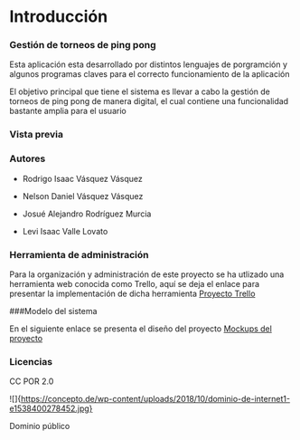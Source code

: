 # Introducción

### Gestión de torneos de ping pong


Esta aplicación esta desarrollado por distintos lenguajes de porgramción y algunos programas claves para el correcto funcionamiento de la aplicación

El objetivo principal  que tiene el sistema es llevar a cabo la gestión de torneos de ping pong de manera digital,  el cual contiene una funcionalidad bastante amplia para el usuario

### Vista previa

### Autores


-  Rodrigo Isaac Vásquez Vásquez

- Nelson Daniel Vásquez Vásquez

- Josué Alejandro Rodríguez Murcia

-  Levi Isaac Valle Lovato

### Herramienta  de administración

Para la organización y administración de este proyecto se ha utlizado una herramienta web conocida como Trello, aquí se deja el enlace para presentar la implementación de dicha herramienta [Proyecto Trello](https://trello.com/invite/b/4Ic2coWF/ATTI1147e99f03dff1c3b714e8af56963d2443392853/proyecto-de-catedra "Proyecto Trello")

###Modelo del sistema

En el siguiente enlace se presenta el diseño del proyecto [Mockups del proyecto](https://balsamiq.cloud/stftzh8/pe25jhi "Mockups del proyecto")

### Licencias

CC POR 2.0

![]{https://concepto.de/wp-content/uploads/2018/10/dominio-de-internet1-e1538400278452.jpg}

Dominio público
